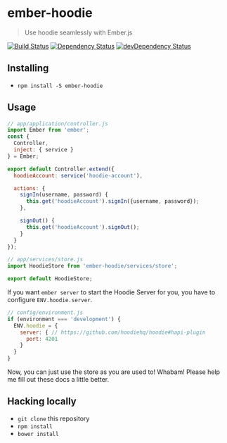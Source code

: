 # ember-hoodie

> Use hoodie seamlessly with Ember.js

[![Build Status](https://travis-ci.org/hoodiehq/ember-hoodie.svg?branch=master)](https://travis-ci.org/hoodiehq/ember-hoodie)
[![Dependency Status](https://david-dm.org/hoodiehq/ember-hoodie.svg)](https://david-dm.org/hoodiehq/ember-hoodie)
[![devDependency Status](https://david-dm.org/hoodiehq/ember-hoodie/dev-status.svg)](https://david-dm.org/hoodiehq/ember-hoodie#info=devDependencies)

## Installing

* `npm install -S ember-hoodie`

## Usage

```js
// app/application/controller.js
import Ember from 'ember';
const {
  Controller,
  inject: { service }
} = Ember;

export default Controller.extend({
  hoodieAccount: service('hoodie-account'),

  actions: {
    signIn(username, password) {
      this.get('hoodieAccount').signIn({username, password});
    },

    signOut() {
      this.get('hoodieAccount').signOut();
    }
  }
});
```

```js
// app/services/store.js
import HoodieStore from 'ember-hoodie/services/store';

export default HoodieStore;
```

If you want `ember server` to start the Hoodie Server for you, you have to configure
`ENV.hoodie.server`.

```js
// config/environment.js
if (environment === 'development') {
  ENV.hoodie = {
    server: { // https://github.com/hoodiehq/hoodie#hapi-plugin
      port: 4201
    }
  }
}
```

Now, you can just use the store as you are used to! Whabam! Please help
me fill out these docs a little better.

## Hacking locally

* `git clone` this repository
* `npm install`
* `bower install`
